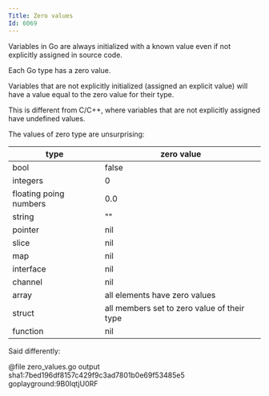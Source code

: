 ```yaml
---
Title: Zero values
Id: 6069
---
```

Variables in Go are always initialized with a known value even if not explicitly assigned in source code.

Each Go type has a zero value.

Variables that are not explicitly initialized (assigned an explicit value) will have a value equal to the zero value for their type.

This is different from C/C++, where variables that are not explicitly assigned have undefined values.

The values of zero type are unsurprising:

|type|zero value|
|----|----------|
|bool|false|
|integers|0|
|floating poing numbers|0.0|
|string|""|
|pointer|nil|
|slice|nil|
|map|nil|
|interface|nil|
|channel|nil|
|array|all elements have zero values|
|struct|all members set to zero value of their type|
|function|nil|

Said differently:

@file zero_values.go output sha1:7bed196df8157c429f9c3ad7801b0e69f53485e5 goplayground:9B0IqtjU0RF

